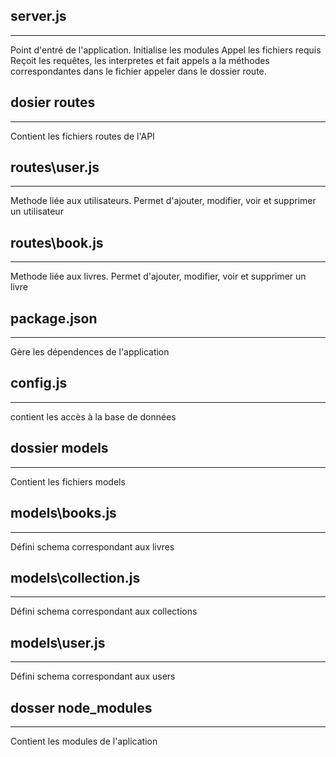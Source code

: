 ## server.js
-----------------

Point d'entré de l'application.
Initialise les modules
Appel les fichiers requis
Reçoit les requêtes, les interpretes et fait appels a la méthodes correspondantes dans le fichier appeler dans le dossier route. 

## dosier routes
-----------------
Contient les fichiers routes de l'API

## routes\user.js
-----------------

Methode liée aux utilisateurs.
Permet d'ajouter, modifier, voir et supprimer un utilisateur

## routes\book.js
-----------------

Methode liée aux livres.
Permet d'ajouter, modifier, voir et supprimer un livre

## package.json
-----------------

Gère les dépendences de l'application

## config.js
-----------------

contient les accès à la base de données

## dossier models
-----------------

Contient les fichiers models 

## models\books.js
-----------------

Défini schema correspondant aux livres

## models\collection.js
-----------------

Défini schema correspondant aux collections

## models\user.js
-----------------

Défini schema correspondant aux users

## dosser node_modules
-----------------

Contient les modules de l'aplication